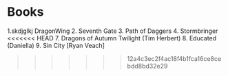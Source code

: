 # Books
1.skdjglkj DragonWing
2. Seventh Gate
3. Path of Daggers
4. Stormbringer
<<<<<<< HEAD
7. Dragons of Autumn Twilight (Tim Herbert)
8. Educated (Daniella)
9. Sin City [Ryan Veach]
>>>>>>> 12a4c3ec2f4ac18f4b1fca16ce8cebdd8bd32e29
